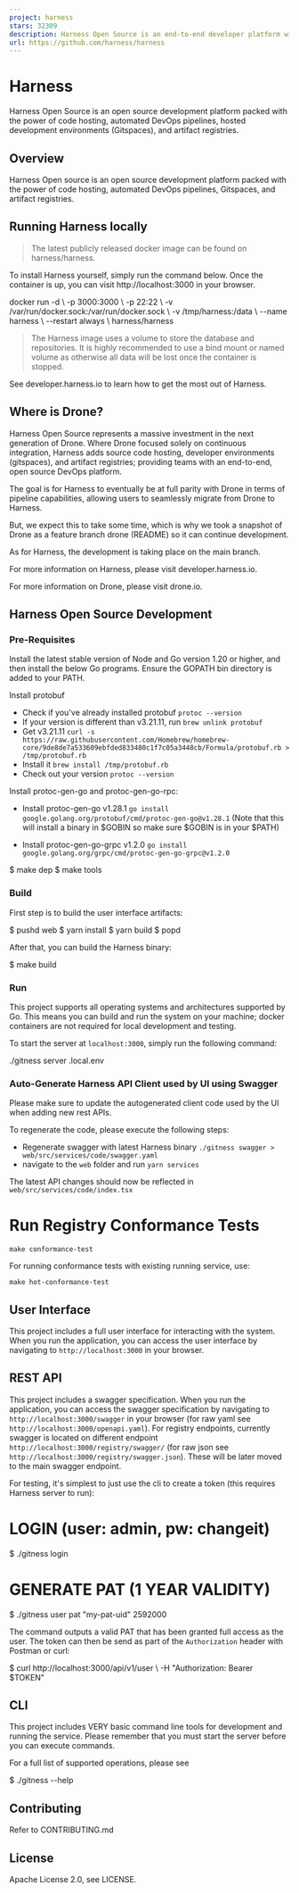 ```yaml
---
project: harness
stars: 32309
description: Harness Open Source is an end-to-end developer platform with Source Control Management, CI/CD Pipelines, Hosted Developer Environments, and Artifact Registries.
url: https://github.com/harness/harness
---
```


Harness
=======

Harness Open Source is an open source development platform packed with the power of code hosting, automated DevOps pipelines, hosted development environments (Gitspaces), and artifact registries.

Overview
--------

Harness Open source is an open source development platform packed with the power of code hosting, automated DevOps pipelines, Gitspaces, and artifact registries.

Running Harness locally
-----------------------

> The latest publicly released docker image can be found on harness/harness.

To install Harness yourself, simply run the command below. Once the container is up, you can visit http://localhost:3000 in your browser.

docker run -d \\
  -p 3000:3000 \\
  -p 22:22 \\
  -v /var/run/docker.sock:/var/run/docker.sock \\
  -v /tmp/harness:/data \\
  --name harness \\
  --restart always \\
  harness/harness

> The Harness image uses a volume to store the database and repositories. It is highly recommended to use a bind mount or named volume as otherwise all data will be lost once the container is stopped.

See developer.harness.io to learn how to get the most out of Harness.

Where is Drone?
---------------

Harness Open Source represents a massive investment in the next generation of Drone. Where Drone focused solely on continuous integration, Harness adds source code hosting, developer environments (gitspaces), and artifact registries; providing teams with an end-to-end, open source DevOps platform.

The goal is for Harness to eventually be at full parity with Drone in terms of pipeline capabilities, allowing users to seamlessly migrate from Drone to Harness.

But, we expect this to take some time, which is why we took a snapshot of Drone as a feature branch drone (README) so it can continue development.

As for Harness, the development is taking place on the main branch.

For more information on Harness, please visit developer.harness.io.

For more information on Drone, please visit drone.io.

Harness Open Source Development
-------------------------------

### Pre-Requisites

Install the latest stable version of Node and Go version 1.20 or higher, and then install the below Go programs. Ensure the GOPATH bin directory is added to your PATH.

Install protobuf

-   Check if you've already installed protobuf `protoc --version`
-   If your version is different than v3.21.11, run `brew unlink protobuf`
-   Get v3.21.11 `curl -s https://raw.githubusercontent.com/Homebrew/homebrew-core/9de8de7a533609ebfded833480c1f7c05a3448cb/Formula/protobuf.rb > /tmp/protobuf.rb`
-   Install it `brew install /tmp/protobuf.rb`
-   Check out your version `protoc --version`

Install protoc-gen-go and protoc-gen-go-rpc:

-   Install protoc-gen-go v1.28.1 `go install google.golang.org/protobuf/cmd/protoc-gen-go@v1.28.1` (Note that this will install a binary in $GOBIN so make sure $GOBIN is in your $PATH)
    
-   Install protoc-gen-go-grpc v1.2.0 `go install google.golang.org/grpc/cmd/protoc-gen-go-grpc@v1.2.0`
    

$ make dep
$ make tools

### Build

First step is to build the user interface artifacts:

$ pushd web
$ yarn install
$ yarn build
$ popd

After that, you can build the Harness binary:

$ make build

### Run

This project supports all operating systems and architectures supported by Go. This means you can build and run the system on your machine; docker containers are not required for local development and testing.

To start the server at `localhost:3000`, simply run the following command:

./gitness server .local.env

### Auto-Generate Harness API Client used by UI using Swagger

Please make sure to update the autogenerated client code used by the UI when adding new rest APIs.

To regenerate the code, please execute the following steps:

-   Regenerate swagger with latest Harness binary `./gitness swagger > web/src/services/code/swagger.yaml`
-   navigate to the `web` folder and run `yarn services`

The latest API changes should now be reflected in `web/src/services/code/index.tsx`

Run Registry Conformance Tests
==============================

```
make conformance-test
```

For running conformance tests with existing running service, use:

```
make hot-conformance-test
```

User Interface
--------------

This project includes a full user interface for interacting with the system. When you run the application, you can access the user interface by navigating to `http://localhost:3000` in your browser.

REST API
--------

This project includes a swagger specification. When you run the application, you can access the swagger specification by navigating to `http://localhost:3000/swagger` in your browser (for raw yaml see `http://localhost:3000/openapi.yaml`). For registry endpoints, currently swagger is located on different endpoint `http://localhost:3000/registry/swagger/` (for raw json see `http://localhost:3000/registry/swagger.json`). These will be later moved to the main swagger endpoint.

For testing, it's simplest to just use the cli to create a token (this requires Harness server to run):

# LOGIN (user: admin, pw: changeit)
$ ./gitness login

# GENERATE PAT (1 YEAR VALIDITY)
$ ./gitness user pat "my-pat-uid" 2592000

The command outputs a valid PAT that has been granted full access as the user. The token can then be send as part of the `Authorization` header with Postman or curl:

$ curl http://localhost:3000/api/v1/user \\
-H "Authorization: Bearer $TOKEN"

CLI
---

This project includes VERY basic command line tools for development and running the service. Please remember that you must start the server before you can execute commands.

For a full list of supported operations, please see

$ ./gitness --help

Contributing
------------

Refer to CONTRIBUTING.md

License
-------

Apache License 2.0, see LICENSE.
